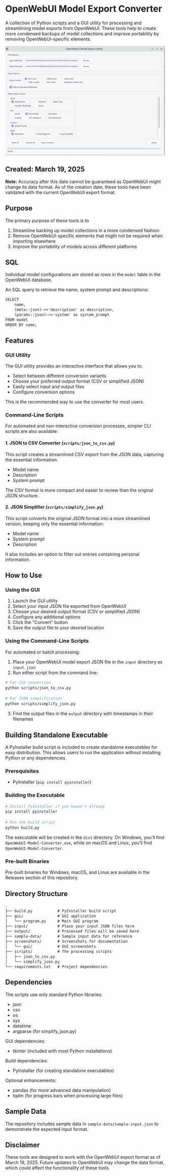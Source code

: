 # OpenWebUI Model Export Converter

A collection of Python scripts and a GUI utility for processing and streamlining model exports from OpenWebUI. These tools help to create more condensed backups of model collections and improve portability by removing OpenWebUI-specific elements.

![GUI Interface](screenshots/gui/gui.png)

## Created: March 19, 2025

**Note:** Accuracy after this date cannot be guaranteed as OpenWebUI might change its data format. As of the creation date, these tools have been validated with the current OpenWebUI export format.

## Purpose

The primary purpose of these tools is to 
1. Streamline backing up model collections in a more condensed fashion
2. Remove OpenWebUI-specific elements that might not be required when importing elsewhere
3. Improve the portability of models across different platforms

## SQL

Individual model configurations are stored as rows in the `model` table in the OpenWebUI database.

An SQL query to retrieve the name, system prompt and descriptions:

```mysql
SELECT 
    name,
    (meta::json)->>'description' as description,
    (params::json)->>'system' as system_prompt
FROM model
ORDER BY name;
```

## Features

### GUI Utility

The GUI utility provides an interactive interface that allows you to:
- Select between different conversion variants
- Choose your preferred output format (CSV or simplified JSON)
- Easily select input and output files
- Configure conversion options

This is the recommended way to use the converter for most users.

### Command-Line Scripts

For automated and non-interactive conversion processes, simpler CLI scripts are also available:

#### 1. JSON to CSV Converter (`scripts/json_to_csv.py`)

This script creates a streamlined CSV export from the JSON data, capturing the essential information:
- Model name
- Description
- System prompt

The CSV format is more compact and easier to review than the original JSON structure.

#### 2. JSON Simplifier (`scripts/simplify_json.py`)

This script converts the original JSON format into a more streamlined version, keeping only the essential information:
- Model name
- System prompt
- Description

It also includes an option to filter out entries containing personal information.

## How to Use

### Using the GUI

1. Launch the GUI utility
2. Select your input JSON file exported from OpenWebUI
3. Choose your desired output format (CSV or simplified JSON)
4. Configure any additional options
5. Click the "Convert" button
6. Save the output file to your desired location

### Using the Command-Line Scripts

For automated or batch processing:

1. Place your OpenWebUI model export JSON file in the `input` directory as `input.json`
2. Run either script from the command line:

```bash
# For CSV conversion
python scripts/json_to_csv.py

# For JSON simplification
python scripts/simplify_json.py
```

3. Find the output files in the `output` directory with timestamps in their filenames

## Building Standalone Executable

A PyInstaller build script is included to create standalone executables for easy distribution. This allows users to run the application without installing Python or any dependencies.

### Prerequisites

- PyInstaller (`pip install pyinstaller`)

### Building the Executable

```bash
# Install PyInstaller if you haven't already
pip install pyinstaller

# Run the build script
python build.py
```

The executable will be created in the `dist` directory. On Windows, you'll find `OpenWebUI-Model-Converter.exe`, while on macOS and Linux, you'll find `OpenWebUI-Model-Converter`.

### Pre-built Binaries

Pre-built binaries for Windows, macOS, and Linux are available in the Releases section of this repository.

## Directory Structure

```
.
├── build.py           # PyInstaller build script
├── gui/               # GUI application
│   └── program.py     # Main GUI program
├── input/             # Place your input JSON files here
├── output/            # Processed files will be saved here
├── sample-data/       # Sample input data for reference
├── screenshots/       # Screenshots for documentation
│   └── gui/           # GUI screenshots
├── scripts/           # The processing scripts
│   ├── json_to_csv.py
│   └── simplify_json.py
└── requirements.txt   # Project dependencies
```

## Dependencies

The scripts use only standard Python libraries:
- json
- csv
- os
- sys
- datetime
- argparse (for simplify_json.py)

GUI dependencies:
- tkinter (included with most Python installations)

Build dependencies:
- PyInstaller (for creating standalone executables)

Optional enhancements:
- pandas (for more advanced data manipulation)
- tqdm (for progress bars when processing large files)

## Sample Data

The repository includes sample data in `sample-data/sample-input.json` to demonstrate the expected input format.

## Disclaimer

These tools are designed to work with the OpenWebUI export format as of March 19, 2025. Future updates to OpenWebUI may change the data format, which could affect the functionality of these tools.
